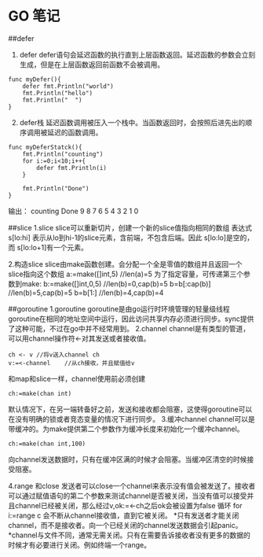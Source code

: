 # GO 笔记
##defer
1. defer
defer语句会延迟函数的执行直到上层函数返回。延迟函数的参数会立刻生成，但是在上层函数返回前函数不会被调用。
```
func myDefer(){ 
    defer fmt.Println("world") 
    fmt.Println("hello") 
    fmt.Println("  ") 
}
```

2. defer栈
延迟函数调用被压入一个栈中。当函数返回时，会按照后进先出的顺序调用被延迟的函数调用。
```
func myDeferStatck(){
    fmt.Println("counting")
    for i:=0;i<10;i++{
        defer fmt.Println(i)
    }

    fmt.Println("Done")
}
```
输出：
counting
Done
9
8
7
6
5
4
3
2
1
0

##slice
1.slice
slice可以重新切片，创建一个新的slice值指向相同的数组
表达式
s[lo:hi]
表示从lo到hi-1的slice元素，含前端，不包含后端。因此
s[lo:lo]是空的，而
s[lo:lo+1]有一个元素。

2.构造slice
slice由make函数创建。会分配一个全是零值的数组并且返回一个slice指向这个数组
a:=make([]int,5) //len(a)=5
为了指定容量，可传递第三个参数到make:
b:=make([]int,0,5)  //len(b)=0,cap(b)=5
b=b[:cap(b)] //len(b)=5,cap(b)=5
b=b[1:] //len(b)=4,cap(b)=4

##goroutine
1.goroutine
goroutine是由go运行时环境管理的轻量级线程
goroutine在相同的地址空间中运行，因此访问共享内存必须进行同步。sync提供了这种可能，不过在go中并不经常用到。
2.channel
channel是有类型的管道，可以用channel操作符<-对其发送或者接收值。
```
ch <- v //将v送入channel ch
v:=<-channel 	//从ch接收，并且赋值给v
```
和map和slice一样，channel使用前必须创建
```
ch:=make(chan int)
```
默认情况下，在另一端转备好之前，发送和接收都会阻塞，这使得goroutine可以在没有明确的锁或者竞态变量的情况下进行同步。
3.缓冲channel
channel可以是带缓冲的。为make提供第二个参数作为缓冲长度来初始化一个缓冲channel。
```
ch:=make(chan int,100)
```
向channel发送数据时，只有在缓冲区满的时候才会阻塞。当缓冲区清空的时候接受阻塞。

4.range 和close
发送者可以close一个channel来表示没有值会被发送了。接收者可以通过赋值语句的第二个参数来测试channel是否被关闭，当没有值可以接受并且channel已经被关闭，那么经过v,ok:=<-ch之后ok会被设置为false
循环 for i:=range c 会不断从channel接收值，直到它被关闭。
*只有发送者才能关闭channel，而不是接收者。向一个已经关闭的channel发送数据会引起panic。
*channel与文件不同，通常无需关闭。只有在需要告诉接收者没有更多的数据的时候才有必要进行关闭。例如终端一个range。